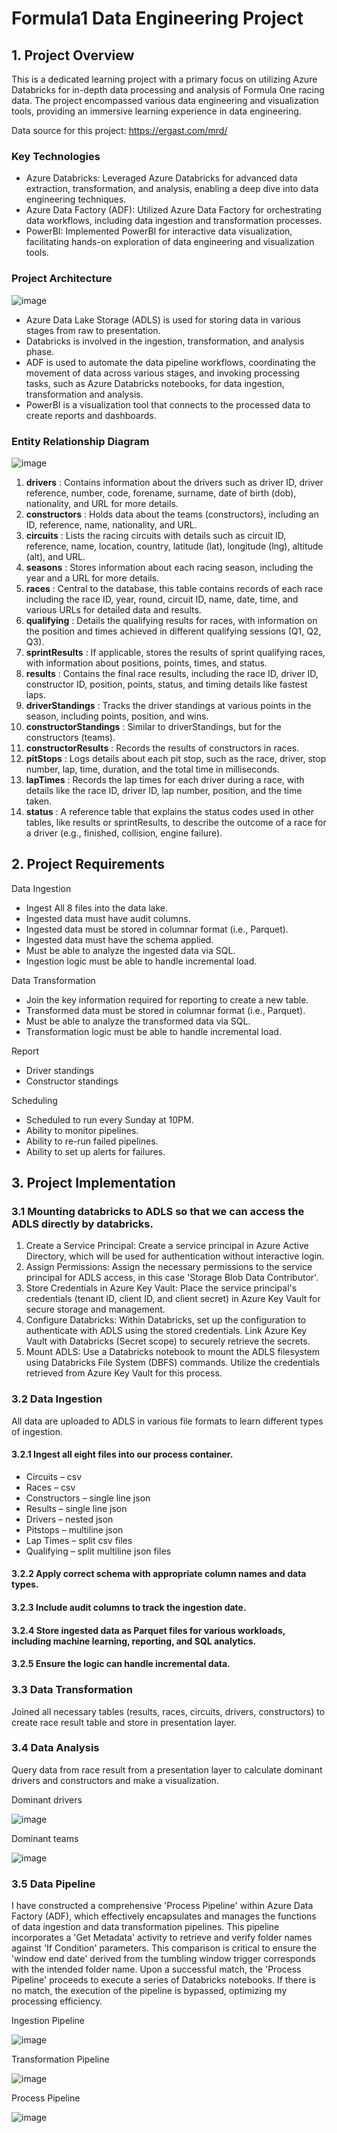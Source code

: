 # Formula1 Data Engineering Project

## 1. Project Overview


This is a dedicated learning project with a primary focus on utilizing Azure Databricks for in-depth data
processing and analysis of Formula One racing data. The project encompassed various data engineering
and visualization tools, providing an immersive learning experience in data engineering.

Data source for this project: https://ergast.com/mrd/

### Key Technologies

- Azure Databricks: Leveraged Azure Databricks for advanced data extraction, transformation, and
    analysis, enabling a deep dive into data engineering techniques.
- Azure Data Factory (ADF): Utilized Azure Data Factory for orchestrating data workflows, including data
    ingestion and transformation processes.
- PowerBI: Implemented PowerBI for interactive data visualization, facilitating hands-on exploration of
    data engineering and visualization tools.


### Project Architecture

![image](https://github.com/Chutchanan/Formula1_Azure/assets/134831110/3607dfac-747b-4e31-89fa-37fa55130d5a)

- Azure Data Lake Storage (ADLS) is used for storing data in various stages from raw to presentation.
- Databricks is involved in the ingestion, transformation, and analysis phase.
- ADF is used to automate the data pipeline workflows, coordinating the movement of data across various
    stages, and invoking processing tasks, such as Azure Databricks notebooks, for data ingestion,
    transformation and analysis.
- PowerBI is a visualization tool that connects to the processed data to create reports and dashboards.


### Entity Relationship Diagram

![image](https://github.com/Chutchanan/Formula1_Azure/assets/134831110/bd2b726b-b44a-4ce1-a1d7-5d161d726c1a)

1. **drivers** : Contains information about the drivers such as driver ID, driver reference, number, code, forename,
    surname, date of birth (dob), nationality, and URL for more details.
2. **constructors** : Holds data about the teams (constructors), including an ID, reference, name, nationality, and
    URL.
3. **circuits** : Lists the racing circuits with details such as circuit ID, reference, name, location, country, latitude
    (lat), longitude (lng), altitude (alt), and URL.
4. **seasons** : Stores information about each racing season, including the year and a URL for more details.
5. **races** : Central to the database, this table contains records of each race including the race ID, year, round,
    circuit ID, name, date, time, and various URLs for detailed data and results.
6. **qualifying** : Details the qualifying results for races, with information on the position and times achieved in
    different qualifying sessions (Q1, Q2, Q3).
7. **sprintResults** : If applicable, stores the results of sprint qualifying races, with information about positions,
    points, times, and status.
8. **results** : Contains the final race results, including the race ID, driver ID, constructor ID, position, points, status,
    and timing details like fastest laps.
9. **driverStandings** : Tracks the driver standings at various points in the season, including points, position, and
    wins.
10. **constructorStandings** : Similar to driverStandings, but for the constructors (teams).
11. **constructorResults** : Records the results of constructors in races.
12. **pitStops** : Logs details about each pit stop, such as the race, driver, stop number, lap, time, duration, and the
    total time in milliseconds.
13. **lapTimes** : Records the lap times for each driver during a race, with details like the race ID, driver ID, lap
    number, position, and the time taken.
14. **status** : A reference table that explains the status codes used in other tables, like results or sprintResults, to
    describe the outcome of a race for a driver (e.g., finished, collision, engine failure).


## 2. Project Requirements


Data Ingestion
- Ingest All 8 files into the data lake.
- Ingested data must have audit columns.
- Ingested data must be stored in columnar format (i.e., Parquet).
- Ingested data must have the schema applied.
- Must be able to analyze the ingested data via SQL.
- Ingestion logic must be able to handle incremental load.


Data Transformation
- Join the key information required for reporting to create a new table.
- Transformed data must be stored in columnar format (i.e., Parquet).
- Must be able to analyze the transformed data via SQL.
- Transformation logic must be able to handle incremental load.


Report
- Driver standings
- Constructor standings

Scheduling
- Scheduled to run every Sunday at 10PM.
- Ability to monitor pipelines.
- Ability to re-run failed pipelines.
- Ability to set up alerts for failures.


## 3. Project Implementation

### 3.1 Mounting databricks to ADLS so that we can access the ADLS directly by databricks.
1. Create a Service Principal: Create a service principal in Azure Active Directory, which will be used for
    authentication without interactive login.
2. Assign Permissions: Assign the necessary permissions to the service principal for ADLS access, in this
    case 'Storage Blob Data Contributor'.
3. Store Credentials in Azure Key Vault: Place the service principal's credentials (tenant ID, client ID, and
    client secret) in Azure Key Vault for secure storage and management.
4. Configure Databricks: Within Databricks, set up the configuration to authenticate with ADLS using the
    stored credentials. Link Azure Key Vault with Databricks (Secret scope) to securely retrieve the secrets.
5. Mount ADLS: Use a Databricks notebook to mount the ADLS filesystem using Databricks File System
    (DBFS) commands. Utilize the credentials retrieved from Azure Key Vault for this process.

### 3.2 Data Ingestion
All data are uploaded to ADLS in various file formats to learn different types of ingestion.

#### 3.2.1 Ingest all eight files into our process container.
- Circuits – csv
- Races – csv
- Constructors – single line json
- Results – single line json
- Drivers – nested json
- Pitstops – multiline json
- Lap Times – split csv files
- Qualifying – split multiline json files

#### 3.2.2 Apply correct schema with appropriate column names and data types.

#### 3.2.3 Include audit columns to track the ingestion date.

#### 3.2.4 Store ingested data as Parquet files for various workloads, including machine learning, reporting, and SQL analytics.

#### 3.2.5 Ensure the logic can handle incremental data.

### 3.3 Data Transformation
Joined all necessary tables (results, races, circuits, drivers, constructors) to create race result table and store in presentation layer.

### 3.4 Data Analysis

Query data from race result from a presentation layer to calculate dominant drivers and
constructors and make a visualization.

Dominant drivers

![image](https://github.com/Chutchanan/Formula1_Azure/assets/134831110/19606257-53e5-4ff6-b5e6-d1179b6a43a6)

Dominant teams

![image](https://github.com/Chutchanan/Formula1_Azure/assets/134831110/a315716b-c03a-483e-a8db-eccac7d07cbd)

### 3.5 Data Pipeline

I have constructed a comprehensive 'Process Pipeline' within Azure Data Factory (ADF), which
effectively encapsulates and manages the functions of data ingestion and data transformation pipelines.
This pipeline incorporates a 'Get Metadata' activity to retrieve and verify folder names against 'If Condition'
parameters. This comparison is critical to ensure the 'window end date' derived from the tumbling window
trigger corresponds with the intended folder name. Upon a successful match, the 'Process Pipeline'
proceeds to execute a series of Databricks notebooks. If there is no match, the execution of the pipeline is
bypassed, optimizing my processing efficiency.

Ingestion Pipeline

![image](https://github.com/Chutchanan/Formula1_Azure/assets/134831110/0b952895-df1e-4a18-80ab-e6fd28012d06)

Transformation Pipeline

![image](https://github.com/Chutchanan/Formula1_Azure/assets/134831110/3d3675f9-7072-4114-9504-b0d43e53f8a7)

Process Pipeline

![image](https://github.com/Chutchanan/Formula1_Azure/assets/134831110/185125e6-1d6e-4420-8fcd-ee62e113926b)

